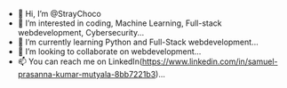 - 👋 Hi, I’m @StrayChoco
- 👀 I’m interested in coding, Machine Learning, Full-stack webdevelopment, Cybersecurity...
- 🌱 I’m currently learning Python and Full-Stack webdevelopment...
- 💞️ I’m looking to collaborate on webdevelopment...
- 📫 You can reach me on LinkedIn(https://www.linkedin.com/in/samuel-prasanna-kumar-mutyala-8bb7221b3)...

<!---
StrayChoco/StrayChoco is a ✨ special ✨ repository because its `README.md` (this file) appears on your GitHub profile.
You can click the Preview link to take a look at your changes.
--->
